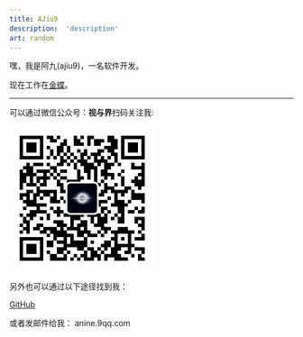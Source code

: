```yaml
---
title: AJiu9
description:  'description'
art: random
---
```


嘿，我是阿九(ajiu9)，一名软件开发。

现在工作在[金蝶](https://www.kingdee.com/)。

<div flex-auto />

---

可以通过微信公众号：**视与界**扫码关注我:

<div w-30>
  <img src="../public/qrcode_for_gh.jpg" alt="视与界"/>
</div>

另外也可以通过以下途径找到我：

<p flex="~ gap-3 wrap" class="mt--2!">
  <a href="https://github.com/ajiu9" target="_blank"><span op75 i-simple-icons-github />GitHub</a>
</p>

或者发邮件给我： <span font-mono>anine.9<span i-carbon-at/>qq.com</span>
